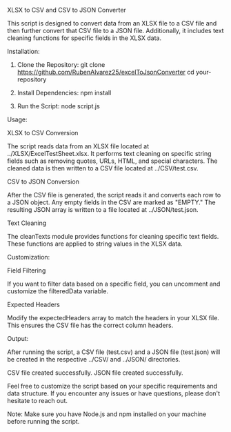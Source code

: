 XLSX to CSV and CSV to JSON Converter

This script is designed to convert data from an XLSX file to a CSV file and then further convert that CSV file to a JSON file. Additionally, it includes text cleaning functions for specific fields in the XLSX data.

Installation:

1. Clone the Repository:
   git clone https://github.com/RubenAlvarez25/excelToJsonConverter
   cd your-repository

2. Install Dependencies:
   npm install

3. Run the Script:
   node script.js

Usage:

XLSX to CSV Conversion

The script reads data from an XLSX file located at ../XLSX/ExcelTestSheet.xlsx. It performs text cleaning on specific string fields such as removing quotes, URLs, HTML, and special characters. The cleaned data is then written to a CSV file located at ../CSV/test.csv.

CSV to JSON Conversion

After the CSV file is generated, the script reads it and converts each row to a JSON object. Any empty fields in the CSV are marked as "EMPTY." The resulting JSON array is written to a file located at ../JSON/test.json.

Text Cleaning

The cleanTexts module provides functions for cleaning specific text fields. These functions are applied to string values in the XLSX data.

Customization:

Field Filtering

If you want to filter data based on a specific field, you can uncomment and customize the filteredData variable.

Expected Headers

Modify the expectedHeaders array to match the headers in your XLSX file. This ensures the CSV file has the correct column headers.

Output:

After running the script, a CSV file (test.csv) and a JSON file (test.json) will be created in the respective ../CSV/ and ../JSON/ directories.

CSV file created successfully.
JSON file created successfully.

Feel free to customize the script based on your specific requirements and data structure. If you encounter any issues or have questions, please don't hesitate to reach out.

Note: Make sure you have Node.js and npm installed on your machine before running the script.
